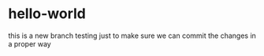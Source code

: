 # hello-world
this is a new branch testing just to make sure we can commit the changes in a proper way

